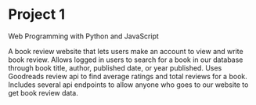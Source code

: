 # Project 1

Web Programming with Python and JavaScript

A book review website that lets users make an account to view and write book review. Allows logged in users to search for a book in our database through book title, author, published date, or year published. Uses Goodreads review api to find average ratings and total reviews for a book. Includes several api endpoints to allow anyone who goes to our website to get book review data.
